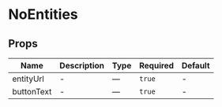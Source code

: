 # NoEntities

## Props

<!-- @vuese:NoEntities:props:start -->
|Name|Description|Type|Required|Default|
|---|---|---|---|---|
|entityUrl|-|—|`true`|-|
|buttonText|-|—|`true`|-|

<!-- @vuese:NoEntities:props:end -->


